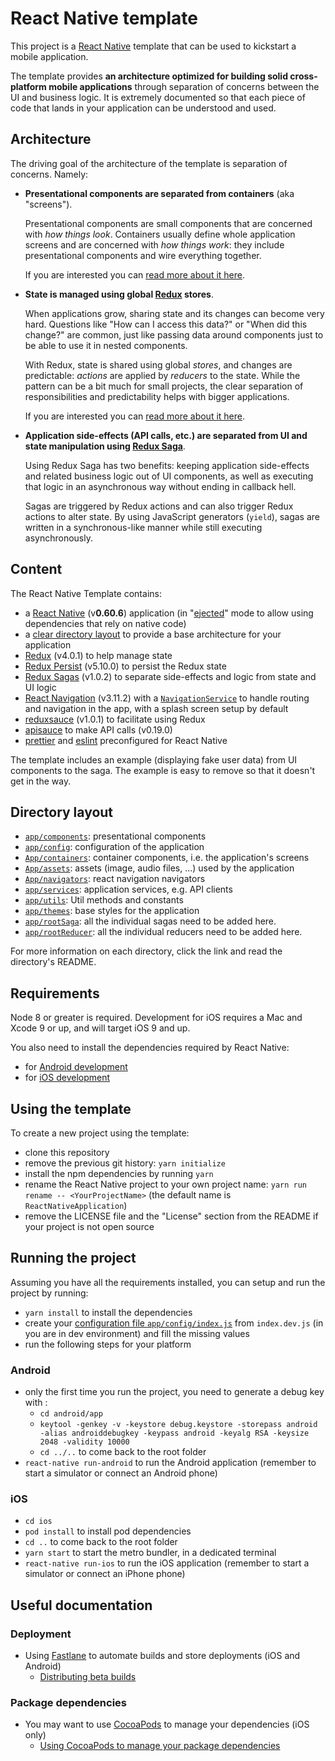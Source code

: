 # React Native template

This project is a [React Native](https://facebook.github.io/react-native/) template that can be used to kickstart a mobile application.

The template provides **an architecture optimized for building solid cross-platform mobile applications** through separation of concerns between the UI and business logic. It is extremely documented so that each piece of code that lands in your application can be understood and used.

## Architecture

The driving goal of the architecture of the template is separation of concerns. Namely:

- **Presentational components are separated from containers** (aka "screens").

    Presentational components are small components that are concerned with *how things look*. Containers usually define whole application screens and are concerned with *how things work*: they include presentational components and wire everything together.
    
    If you are interested you can [read more about it here](https://medium.com/@dan_abramov/smart-and-dumb-components-7ca2f9a7c7d0).

- **State is managed using global [Redux](https://redux.js.org/) stores**.

    When applications grow, sharing state and its changes can become very hard. Questions like "How can I access this data?" or "When did this change?" are common, just like passing data around components just to be able to use it in nested components.
    
    With Redux, state is shared using global *stores*, and changes are predictable: *actions* are applied by *reducers* to the state. While the pattern can be a bit much for small projects, the clear separation of responsibilities and predictability helps with bigger applications.
    
    If you are interested you can [read more about it here](https://redux.js.org/introduction/motivation).
    
- **Application side-effects (API calls, etc.) are separated from UI and state manipulation using [Redux Saga](https://redux-saga.js.org/)**.

    Using Redux Saga has two benefits: keeping application side-effects and related business logic out of UI components, as well as executing that logic in an asynchronous way without ending in callback hell.
    
    Sagas are triggered by Redux actions and can also trigger Redux actions to alter state. By using JavaScript generators (`yield`), sagas are written in a synchronous-like manner while still executing asynchronously.

## Content

The React Native Template contains:

- a [React Native](https://facebook.github.io/react-native/) (v**0.60.6**) application (in "[ejected](https://github.com/react-community/create-react-native-app/blob/master/EJECTING.md)" mode to allow using dependencies that rely on native code)
- a [clear directory layout](#directory-layout) to provide a base architecture for your application
- [Redux](https://redux.js.org/) (v4.0.1) to help manage state
- [Redux Persist](https://github.com/rt2zz/redux-persist) (v5.10.0) to persist the Redux state
- [Redux Sagas](https://redux-saga.js.org) (v1.0.2) to separate side-effects and logic from state and UI logic
- [React Navigation](https://reactnavigation.org/) (v3.11.2) with a [`NavigationService`](app/services/NavigationService.js) to handle routing and navigation in the app, with a splash screen setup by default
- [reduxsauce](https://github.com/infinitered/reduxsauce) (v1.0.1) to facilitate using Redux
- [apisauce](https://github.com/infinitered/apisauce/) to make API calls (v0.19.0)
- [prettier](https://prettier.io/) and [eslint](https://eslint.org/) preconfigured for React Native

The template includes an example (displaying fake user data) from UI components to the saga. The example is easy to remove so that it doesn't get in the way.

## Directory layout

- [`app/components`](app/components): presentational components
- [`app/config`](app/config): configuration of the application
- [`App/containers`](App/containers): container components, i.e. the application's screens
- [`App/assets`](App/Assets): assets (image, audio files, ...) used by the application
- [`App/navigators`](App/navigators): react navigation navigators 
- [`app/services`](app/services): application services, e.g. API clients
- [`app/utils`](app/utils): Util methods and constants
- [`app/themes`](app/themes): base styles for the application
- [`app/rootSaga`](app/rootSaga): all the individual sagas need to be added here.
- [`app/rootReducer`](app/rootReducer): all the individual reducers need to be added here.

For more information on each directory, click the link and read the directory's README.

## Requirements

Node 8 or greater is required. Development for iOS requires a Mac and Xcode 9 or up, and will target iOS 9 and up.

You also need to install the dependencies required by React Native:

- for [Android development](https://facebook.github.io/react-native/docs/getting-started.html#installing-dependencies-3)
- for [iOS development](https://facebook.github.io/react-native/docs/getting-started.html#installing-dependencies)


## Using the template

To create a new project using the template:

- clone this repository
- remove the previous git history: `yarn initialize`
- install the npm dependencies by running `yarn`
- rename the React Native project to your own project name: `yarn run rename -- <YourProjectName>` (the default name is `ReactNativeApplication`)
- remove the LICENSE file and the "License" section from the README if your project is not open source


## Running the project

Assuming you have all the requirements installed, you can setup and run the project by running:

- `yarn install` to install the dependencies
- create your [configuration file `app/config/index.js`](app/config) from `index.dev.js` (in you are in dev environment) and fill the missing values
- run the following steps for your platform

### Android

- only the first time you run the project, you need to generate a debug key with :
  - `cd android/app`
  - `keytool -genkey -v -keystore debug.keystore -storepass android -alias androiddebugkey -keypass android -keyalg RSA -keysize 2048 -validity 10000`
  - `cd ../..` to come back to the root folder
- `react-native run-android` to run the Android application (remember to start a simulator or connect an Android phone)

### iOS

- `cd ios`
- `pod install` to install pod dependencies
- `cd ..` to come back to the root folder
- `yarn start` to start the metro bundler, in a dedicated terminal
- `react-native run-ios` to run the iOS application (remember to start a simulator or connect an iPhone phone)

## Useful documentation

### Deployment

- Using [Fastlane](https://fastlane.tools/) to automate builds and store deployments (iOS and Android)
  - [Distributing beta builds](docs/beta%20builds.md)

### Package dependencies

- You may want to use [CocoaPods](https://cocoapods.org/) to manage your dependencies (iOS only) 
  - [Using CocoaPods to manage your package dependencies](docs/setup%20cocoapods.md)
